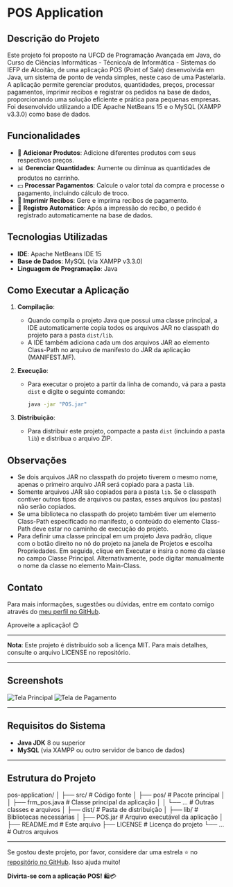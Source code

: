 # POS Application

## Descrição do Projeto
Este projeto foi proposto na UFCD de Programação Avançada em Java, do Curso de Ciências Informáticas - Técnico/a de Informática - Sistemas do IEFP de Alcoitão, de uma aplicação POS (Point of Sale) desenvolvida em Java, um sistema de ponto de venda simples, neste caso de uma Pastelaria. A aplicação permite gerenciar produtos, quantidades, preços, processar pagamentos, imprimir recibos e registrar os pedidos na base de dados, proporcionando uma solução eficiente e prática para pequenas empresas. 
Foi desenvolvido utilizando a IDE Apache NetBeans 15 e o MySQL (XAMPP v3.3.0) como base de dados.

## Funcionalidades
- 🛒 **Adicionar Produtos**: Adicione diferentes produtos com seus respectivos preços.
- 📊 **Gerenciar Quantidades**: Aumente ou diminua as quantidades de produtos no carrinho.
- 💵 **Processar Pagamentos**: Calcule o valor total da compra e processe o pagamento, incluindo cálculo de troco.
- 🧾 **Imprimir Recibos**: Gere e imprima recibos de pagamento.
- 💽 **Registro Automático**: Após a impressão do recibo, o pedido é registrado automaticamente na base de dados.

## Tecnologias Utilizadas
- **IDE**: Apache NetBeans IDE 15
- **Base de Dados**: MySQL (via XAMPP v3.3.0)
- **Linguagem de Programação**: Java

## Como Executar a Aplicação
1. **Compilação**:
    - Quando compila o projeto Java que possui uma classe principal, a IDE automaticamente copia todos os arquivos JAR no classpath do projeto para a pasta `dist/lib`.
    - A IDE também adiciona cada um dos arquivos JAR ao elemento Class-Path no arquivo de manifesto do JAR da aplicação (MANIFEST.MF).

2. **Execução**:
    - Para executar o projeto a partir da linha de comando, vá para a pasta `dist` e digite o seguinte comando:
      ```bash
      java -jar "POS.jar"
      ```

3. **Distribuição**:
    - Para distribuir este projeto, compacte a pasta `dist` (incluindo a pasta `lib`) e distribua o arquivo ZIP.

## Observações
- Se dois arquivos JAR no classpath do projeto tiverem o mesmo nome, apenas o primeiro arquivo JAR será copiado para a pasta `lib`.
- Somente arquivos JAR são copiados para a pasta `lib`. Se o classpath contiver outros tipos de arquivos ou pastas, esses arquivos (ou pastas) não serão copiados.
- Se uma biblioteca no classpath do projeto também tiver um elemento Class-Path especificado no manifesto, o conteúdo do elemento Class-Path deve estar no caminho de execução do projeto.
- Para definir uma classe principal em um projeto Java padrão, clique com o botão direito no nó do projeto na janela de Projetos e escolha Propriedades. Em seguida, clique em Executar e insira o nome da classe no campo Classe Principal. Alternativamente, pode digitar manualmente o nome da classe no elemento Main-Class.

## Contato
Para mais informações, sugestões ou dúvidas, entre em contato comigo através do [meu perfil no GitHub](https://github.com/NathSantos2024).

Aproveite a aplicação! 😊

---

**Nota**: Este projeto é distribuído sob a licença MIT. Para mais detalhes, consulte o arquivo LICENSE no repositório.

---

## Screenshots

![Tela Principal](https://raw.github.com/NathSantos2024/POS_Application/master/Testando/Aplicação.png)
![Tela de Pagamento](https://raw.github.com/NathSantos2024/POS_Application/master/Testando/Pedidofinalizado.png)  

---

## Requisitos do Sistema
- **Java JDK** 8 ou superior
- **MySQL** (via XAMPP ou outro servidor de banco de dados)

---

## Estrutura do Projeto

pos-application/
│
├── src/                       # Código fonte
│   ├── pos/                   # Pacote principal
│   │   ├── frm_pos.java       # Classe principal da aplicação
│   │   └── ...                # Outras classes e arquivos
│
├── dist/                      # Pasta de distribuição
│   ├── lib/                   # Bibliotecas necessárias
│   ├── POS.jar                # Arquivo executável da aplicação
│
├── README.md                  # Este arquivo
├── LICENSE                    # Licença do projeto
└── ...                        # Outros arquivos

---

Se gostou deste projeto, por favor, considere dar uma estrela ⭐ no [repositório no GitHub](https://github.com/NathSantos2024/POS_Application). Isso ajuda muito!

**Divirta-se com a aplicação POS!** 🛍️💳
